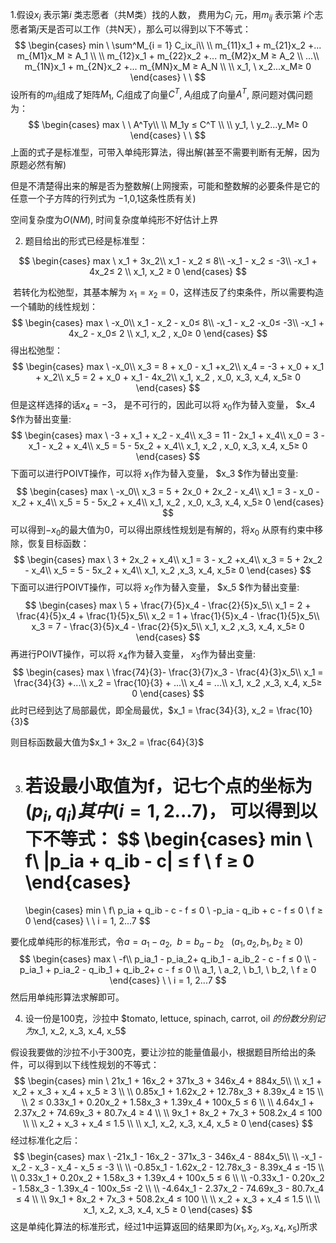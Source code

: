 1.假设$x_i$ 表示第$i$ 类志愿者（共M类）找的人数， 费用为$C_i$ 元，用$m_{ij}$ 表示第 $i$个志愿者第$j$天是否可以工作（共N天），那么可以得到以下不等式：
$$
\begin{cases}
min \  \sum^M_{i = 1} C_ix_i\\ \\
m_{11}x_1 + m_{21}x_2 +... m_{M1}x_M ≥ A_1  \\ \\
m_{12}x_1 + m_{22}x_2 +... m_{M2}x_M ≥ A_2  \\ 
...\\
m_{1N}x_1 + m_{2N}x_2 +... m_{MN}x_M ≥ A_N  \\ \\
x_1, \ x_2...x_M≥ 0 
\end{cases}
\ \
$$
设所有的$m_{ij}$组成了矩阵$M_1$,  $C_i$组成了向量$C^T$,   $A_i$组成了向量$A^T$, 原问题对偶问题为：
$$
\begin{cases}
max \  \ A^Ty\\ \\
M_1y ≤ C^T  \\ \\
y_1, \ y_2...y_M≥ 0 
\end{cases}
\ \
$$
上面的式子是标准型，可带入单纯形算法，得出解(甚至不需要判断有无解，因为原题必然有解)

但是不清楚得出来的解是否为整数解(上网搜索，可能和整数解的必要条件是它的任意一个子方阵的行列式为 −1,0,1这条性质有关)

空间复杂度为$O(NM)$, 时间复杂度单纯形不好估计上界



2. 题目给出的形式已经是标准型：

$$
\begin{cases}
max \ x_1 + 3x_2\\
x_1 - x_2 ≤ 8\\
-x_1 - x_2 ≤ -3\\
-x_1 + 4x_2≤ 2 \\
x_1, x_2 ≥ 0
\end{cases}
$$

​     若转化为松弛型，其基本解为 $x_1 = x_2 = 0$，这样违反了约束条件，所以需要构造一个辅助的线性规划：
$$
\begin{cases}
max \ -x_0\\
x_1 - x_2 - x_0≤ 8\\
-x_1 - x_2 -x_0≤ -3\\
-x_1 + 4x_2 - x_0≤ 2 \\
x_1, x_2 , x_0≥ 0
\end{cases}
$$
  得出松弛型：
$$
\begin{cases}
max \ -x_0\\
x_3 = 8 + x_0 - x_1 +x_2\\
x_4 =  -3 + x_0 + x_1 + x_2\\
x_5 = 2 + x_0 + x_1 - 4x_2\\
x_1, x_2 , x_0, x_3, x_4, x_5≥ 0
\end{cases}
$$
但是这样选择的话$x_4 = -3$， 是不可行的，因此可以将 $x_0$作为替入变量， $x_4 $作为替出变量:
$$
\begin{cases}
max \ -3 + x_1 + x_2 - x_4\\
x_3 = 11 - 2x_1 + x_4\\
x_0 =  3 - x_1 - x_2 + x_4\\
x_5 = 5 - 5x_2 + x_4\\
x_1, x_2 , x_0, x_3, x_4, x_5≥ 0
\end{cases}
$$
下面可以进行POIVT操作，可以将 $x_1$作为替入变量， $x_3 $作为替出变量:
$$
\begin{cases}
max \ -x_0\\
x_3 = 5 + 2x_0 + 2x_2 - x_4\\
x_1 = 3 - x_0 - x_2 + x_4\\
x_5 = 5 - 5x_2 + x_4\\
x_1, x_2 , x_0, x_3, x_4, x_5≥ 0
\end{cases}
$$
可以得到$-x_0$的最大值为0，可以得出原线性规划是有解的，将$x_0$ 从原有约束中移除，恢复目标函数：
$$
\begin{cases}
max \ 3 + 2x_2 + x_4\\
x_1 = 3 - x_2 +x_4\\
x_3 = 5 + 2x_2 - x_4\\
x_5 = 5 - 5x_2 + x_4\\
x_1, x_2 ,x_3, x_4, x_5≥ 0
\end{cases}
$$
下面可以进行POIVT操作，可以将 $x_2$作为替入变量， $x_5 $作为替出变量:
$$
\begin{cases}
max \ 5 + \frac{7}{5}x_4 - \frac{2}{5}x_5\\
x_1 = 2 + \frac{4}{5}x_4 + \frac{1}{5}x_5\\
x_2 = 1 + \frac{1}{5}x_4 - \frac{1}{5}x_5\\
x_3 = 7 - \frac{3}{5}x_4 - \frac{2}{5}x_5\\
x_1, x_2 ,x_3, x_4, x_5≥ 0
\end{cases}
$$
再进行POIVT操作，可以将 $x_4$作为替入变量， $x_3$作为替出变量:
$$
\begin{cases}
max \  \frac{74}{3}- \frac{3}{7}x_3 - \frac{4}{3}x_5\\
x_1 = \frac{34}{3} +...\\
x_2 = \frac{10}{3} + ...\\
x_4 = ...\\
x_1, x_2 ,x_3, x_4, x_5≥ 0
\end{cases}
$$
此时已经到达了局部最优，即全局最优，$x_1 = \frac{34}{3}, x_2 = \frac{10}{3}$

则目标函数最大值为$x_1 + 3x_2 = \frac{64}{3}$



3. 若设最小取值为f，记七个点的坐标为$(p_i, q_i) 其中(i = 1, 2...7)$， 可以得到以下不等式：
   $$
   \begin{cases}
   min \  f\\
   |p_ia + q_ib - c| ≤ f \\
   f ≥ 0
   \end{cases}
   =
   \begin{cases}
   min \  f\\
   p_ia + q_ib - c - f ≤ 0   \\
   -p_ia - q_ib + c - f ≤ 0 \\
   f ≥ 0
   \end{cases}
   \ \ i = 1, 2...7
   $$
   

要化成单纯形的标准形式，令$a = a_1 - a_2, \ \ b = b_a - b_2 \ \  \ (a_1, a_2, b_1, b_2 ≥ 0)$
$$
\begin{cases}
max \  -f\\
p_ia_1 - p_ia_2+ q_ib_1 - a_ib_2 - c - f ≤ 0   \\
-p_ia_1 + p_ia_2 - q_ib_1 + q_ib_2+ c - f ≤ 0 \\
a_1, \ a_2, \ b_1, \ b_2, \ f ≥ 0
\end{cases}
\ \ i = 1, 2...7
$$
然后用单纯形算法求解即可。



4. 设一份是100克，沙拉中 $tomato, lettuce, spinach, carrot, oil $的份数分别记为$x_1, x_2, x_3, x_4, x_5$

假设我要做的沙拉不小于300克，要让沙拉的能量值最小，根据题目所给出的条件，可以得到以下线性规划的不等式：
$$
\begin{cases}
min \  21x_1 + 16x_2 + 371x_3 + 346x_4 + 884x_5\\
\\
 x_1 + x_2 + x_3 + x_4 + x_5 ≥ 3   \\
 \\
 0.85x_1 + 1.62x_2 + 12.78x_3 + 8.39x_4  ≥ 15 \\
 \\
  2 ≤ 0.33x_1 + 0.20x_2 + 1.58x_3 + 1.39x_4 + 100x_5 ≤ 6   \\
  \\
   4.64x_1 + 2.37x_2 + 74.69x_3 + 80.7x_4  ≥ 4   \\
   \\
    9x_1 + 8x_2 + 7x_3 + 508.2x_4 ≤ 100   \\
    \\
    x_2 + x_3 + x_4 ≤ 1.5   \\
       \\
      x_1, x_2, x_3, x_4, x_5 ≥ 0
\end{cases}
$$
经过标准化之后：
$$
\begin{cases}
max \  -21x_1 - 16x_2 - 371x_3 - 346x_4 - 884x_5\\
\\
 -x_1 - x_2 - x_3 - x_4 - x_5 ≤ -3   \\
 \\
 -0.85x_1 - 1.62x_2 - 12.78x_3 - 8.39x_4  ≤ -15 \\
 \\
  0.33x_1 + 0.20x_2 + 1.58x_3 + 1.39x_4 + 100x_5 ≤ 6   \\
  \\
  -0.33x_1 - 0.20x_2 - 1.58x_3 - 1.39x_4 - 100x_5≤ -2
  \\ \\
   -4.64x_1 - 2.37x_2 - 74.69x_3 - 80.7x_4 ≤ 4   \\
   \\
    9x_1 + 8x_2 + 7x_3 + 508.2x_4 ≤ 100   \\
    \\
    x_2 + x_3 + x_4 ≤ 1.5   \\
       \\
      x_1, x_2, x_3, x_4, x_5 ≥ 0
\end{cases}
$$
这是单纯化算法的标准形式，经过1中运算返回的结果即为$(x_1, x_2, x_3, x_4, x_5)$所求